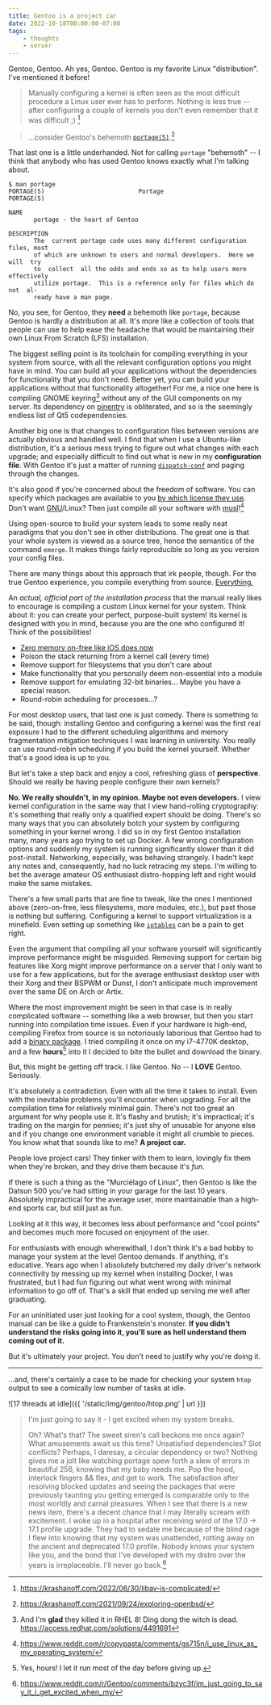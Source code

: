 ```yaml
---
title: Gentoo is a project car
date: 2022-10-18T00:00:00-07:00
tags:
    - thoughts
    - server
---
```


Gentoo, Gentoo. Ah yes, Gentoo. Gentoo is my favorite Linux "distribution". I've mentioned it before!

> Manually configuring a kernel is often seen as the most difficult procedure a Linux user ever has to perform. Nothing is less true -- after configuring a couple of kernels you don't even remember that it was difficult ;) [^1]

> ...consider Gentoo's behemoth [`portage(5)`](https://wiki.gentoo.org/wiki/Portage).[^8]

That last one is a little underhanded. Not for calling `portage` "behemoth" -- I think that anybody who has used Gentoo knows exactly what I'm talking about.

```
$ man portage
PORTAGE(5)                          Portage                         PORTAGE(5)

NAME
       portage - the heart of Gentoo

DESCRIPTION
       The  current portage code uses many different configuration files, most
       of which are unknown to users and normal developers.  Here we will  try
       to  collect  all the odds and ends so as to help users more effectively
       utilize portage.  This is a reference only for files which do  not  al‐
       ready have a man page.
```

No, you see, for Gentoo, they **need** a behemoth like `portage`, because Gentoo is hardly a distribution at all. It's more like a collection of tools that people can use to help ease the headache that would be maintaining their own Linux From Scratch (LFS) installation.

The biggest selling point is its toolchain for compiling everything in your system from source, with all the relevant configuration options you might have in mind. You can build all your applications without the dependencies for functionality that you don't need. Better yet, you can build your applications without that functionality altogether! For me, a nice one here is compiling GNOME keyring[^2] without any of the GUI components on my server. Its dependency on [pinentry](https://packages.gentoo.org/packages/app-crypt/pinentry) is obliterated, and so is the seemingly endless list of Qt5 codependencies.

Another big one is that changes to configuration files between versions are actually obvious and handled well. I find that when I use a Ubuntu-like distribution, it's a serious mess trying to figure out what changes with each upgrade; and especially difficult to find out what is new in my **configuration file**. With Gentoo it's just a matter of running [`dispatch-conf`](https://wiki.gentoo.org/wiki/Handbook:X86/Portage/Tools#dispatch-conf) and paging through the changes.

It's also good if you're concerned about the freedom of software. You can specify which packages are available to you [by which license they use](https://wiki.gentoo.org/wiki/License_groups). Don't want [GNU](https://www.gnu.org/software/libc/)/Linux? Then just compile all your software with [musl](https://musl.libc.org/)![^4]

Using open-source to build your system leads to some really neat paradigms that you don't see in other distributions. The great one is that your whole system is viewed as a source tree, hence the semantics of the command `emerge`. It makes things fairly reproducible so long as you version your config files.

There are many things about this approach that irk people, though. For the true Gentoo experience, you compile everything from source. <u>Everything.</u>

An *actual, official part of the installation process* that the manual really likes to encourage is compiling a custom Linux kernel for your system. Think about it: you can create your perfect, purpose-built system! Its kernel is designed with you in mind, because you are the one who configured it! Think of the possibilities!

* [Zero memory on-free like iOS does now](https://developer.apple.com/documentation/ios-ipados-release-notes/ios-16_1-release-notes)
* Poison the stack returning from a kernel call (every time)
* Remove support for filesystems that you don't care about
* Make functionality that you personally deem non-essential into a module
* Remove support for emulating 32-bit binaries... Maybe you have a special reason.
* Round-robin scheduling for processes...?

For most desktop users, that last one is just comedy. There is something to be said, though: installing Gentoo and configuring a kernel was the first real exposure I had to the different scheduling algorithms and memory fragmentation mitigation techniques I was learning in university. You really can use round-robin scheduling if you build the kernel yourself. Whether that's a good idea is up to you.

But let's take a step back and enjoy a cool, refreshing glass of **perspective**. Should we really be having people configure their own kernels?

**No. We really shouldn't, in my opinion. Maybe not even developers.** I view kernel configuration in the same way that I view hand-rolling cryptography: it's something that really only a qualified expert should be doing. There's so many ways that you can absolutely botch your system by configuring something in your kernel wrong. I did so in my first Gentoo installation many, many years ago trying to set up Docker. A few wrong configuration options and suddenly my system is running significantly slower than it did post-install. Networking, especially, was behaving strangely. I hadn't kept any notes and, consequently, had no luck retracing my steps. I'm willing to bet the average amateur OS enthusiast distro-hopping left and right would make the same mistakes.

There's a few small parts that are fine to tweak, like the ones I mentioned above (zero-on-free, less filesystems, more modules, etc.), but past those is nothing but suffering. Configuring a kernel to support virtualization is a minefield. Even setting up something like [`iptables`](https://wiki.gentoo.org/wiki/Iptables#Kernel) can be a pain to get right.

Even the argument that compiling all your software yourself will significantly improve performance might be misguided. Removing support for certain big features like Xorg might improve performance on a server that I only want to use for a few applications, but for the average enthusiast desktop user with their Xorg and their BSPWM or Dunst, I don't anticipate much improvement over the same DE on Arch or Artix.

Where the most improvement might be seen in that case is in really complicated software -- something like a web browser, but then you start running into compilation time issues. Even if your hardware is high-end, compiling Firefox from source is so notoriously laborious that Gentoo had to add a [binary package](https://packages.gentoo.org/packages/www-client/firefox-bin). I tried compiling it once on my i7-4770K desktop, and a few **hours**[^6] into it I decided to bite the bullet and download the binary.

But, this might be getting off track. I like Gentoo. No -- I **LOVE** Gentoo. Seriously.

It's absolutely a contradiction. Even with all the time it takes to install. Even with the inevitable problems you'll encounter when upgrading. For all the compilation time for relatively minimal gain. There's not too great an argument for why people use it. It's flashy and brutish; it's impractical; it's trading on the margin for pennies; it's just shy of unusable for anyone else and if you change one environment variable it might all crumble to pieces. You know what that sounds like to me? **A project car.**

People love project cars! They tinker with them to learn, lovingly fix them when they're broken, and they drive them because it's *fun*.

If there is such a thing as the "Murciélago of Linux", then Gentoo is like the Datsun 500 you've had sitting in your garage for the last 10 years. Absolutely impractical for the average user, more maintainable than a high-end sports car, but still just as fun.

Looking at it this way, it becomes less about performance and "cool points" and becomes much more focused on enjoyment of the user.

For enthusiasts with enough wherewithall, I don't think it's a bad hobby to manage your system at the level Gentoo demands. If anything, it's educative. Years ago when I absolutely butchered my daily driver's network connectivity by messing up my kernel when installing Docker, I was frustrated, but I had fun figuring out what went wrong with minimal information to go off of. That's a skill that ended up serving me well after graduating.

For an uninitiated user just looking for a cool system, though, the Gentoo manual can be like a guide to Frankenstein's monster. **If you didn't understand the risks going into it, you'll sure as hell understand them coming out of it.**

But it's ultimately your project. You don't need to justify why you're doing it.

***

...and, there's certainly a case to be made for checking your system `htop` output to see a comically low number of tasks at idle.

![17 threads at idle]({{ '/static/img/gentoo/htop.png' | url }})

> I'm just going to say it - I get excited when my system breaks.
>
> Oh? What's that? The sweet siren's call beckons me once again? What amusements await us this time? Unsatisfied dependencies? Slot conflicts? Perhaps, I daresay, a circular dependency or two? Nothing gives me a jolt like watching portage spew forth a slew of errors in beautiful 256, knowing that my baby needs me. Pop the hood, interlock fingers && flex, and get to work. The satisfaction after resolving blocked updates and seeing the packages that were previously taunting you getting emerged is comparable only to the most worldly and carnal pleasures. When I see that there is a new news item, there's a decent chance that I may literally scream with excitement. I woke up in a hospital after receiving word of the 17.0 -> 17.1 profile upgrade. They had to sedate me because of the blind rage I flew into knowing that my system was unattended, rotting away on the ancient and deprecated 17.0 profile. Nobody knows your system like you, and the bond that I've developed with my distro over the years is irreplaceable. I'll never go back.[^7]

[^1]: https://krashanoff.com/2022/06/30/libav-is-complicated/
[^2]: And I'm **glad** they killed it in RHEL 8! Ding dong the witch is dead. https://access.redhat.com/solutions/4491691
[^4]: https://www.reddit.com/r/copypasta/comments/gs715n/i_use_linux_as_my_operating_system/
[^6]: Yes, hours! I let it run most of the day before giving up.
[^7]: https://www.reddit.com/r/Gentoo/comments/bzyc3f/im_just_going_to_say_it_i_get_excited_when_my/
[^8]: https://krashanoff.com/2021/09/24/exploring-openbsd/
